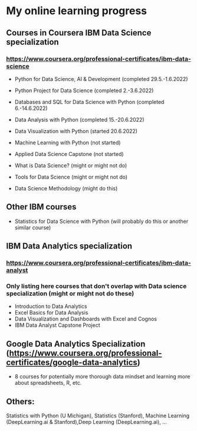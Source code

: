# My online learning progress
## Courses in Coursera IBM Data Science specialization 
### https://www.coursera.org/professional-certificates/ibm-data-science
- Python for Data Science, AI & Development (completed 29.5.-1.6.2022)
- Python Project for Data Science (completed 2.-3.6.2022)
- Databases and SQL for Data Science with Python (completed 6.-14.6.2022)
- Data Analysis with Python (completed 15.-20.6.2022)
- Data Visualization with Python (started 20.6.2022)
- Machine Learning with Python (not started)
- Applied Data Science Capstone (not started)

- What is Data Science? (might or might not do)
- Tools for Data Science (might or might not do)
- Data Science Methodology (might do this)

## Other IBM courses
- Statistics for Data Science with Python (will probably do this or another similar course)

## IBM Data Analytics specialization 
### https://www.coursera.org/professional-certificates/ibm-data-analyst
### Only listing here courses that don't overlap with Data science specialization (might or might not do these)
- Introduction to Data Analytics
- Excel Basics for Data Analysis
- Data Visualization and Dashboards with Excel and Cognos
- IBM Data Analyst Capstone Project

## Google Data Analytics Specialization (https://www.coursera.org/professional-certificates/google-data-analytics)
- 8 courses for potentially more thorough data mindset and learning more about spreadsheets, R, etc.

## Others: 
Statistics with Python (U Michigan), Statistics (Stanford), 
Machine Learning (DeepLearning.ai & Stanford),Deep Learning (DeepLearning.ai), ...
